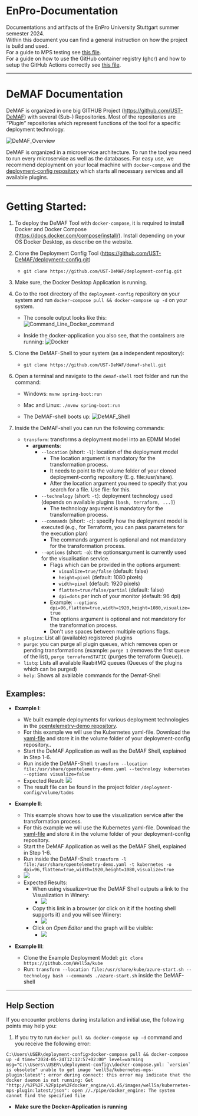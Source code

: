 # EnPro-Documentation
Documentations and artifacts of the EnPro University Stuttgart summer semester 2024.  
Within this document you can find a general instruction on how the project is build and used.  
For a guide to MPS testing see [this file](mps-testing/README.md).  
For a guide on how to use the GitHub container registry (ghcr) and how to setup the GitHub Actions correctly see [this file](ghcr/README.md).

---
# DeMAF Documentation

DeMAF is organized in one big GITHUB Project (https://github.com/UST-DeMAF) with several (Sub-) Repositories. 
Most of the repositories are *“Plugin”* repositories which represent functions of the tool for a specific deployment technology.

![DeMAF_Overview](resources/images/DeMAF_Overview_2.png)

DeMAF is organized in a microservice architecture. To run the tool you need to run every microservice as well as the databases. For easy use, we recommend deployment on your local machine with `docker-compose` and the [deployment-config repository](https://github.com/UST-DeMAF/deployment-config/tree/main) which starts all necessary services and all available plugins.

---

# Getting Started:
1. To deploy the DeMAF Tool with `docker-compose`, it is required to install Docker and Docker Compose (https://docs.docker.com/compose/install/). Install depending on your OS Docker Desktop, as describe on the website.

2. Clone the Deployment Config Tool (https://github.com/UST-DeMAF/deployment-config.git) 
    -	`git clone https://github.com/UST-DeMAF/deployment-config.git`

3. Make sure, the Docker Desktop Application is running.

4. Go to the root directory of the `deployment-config` repository on your system and run `docker-compose pull && docker-compose up -d` on your system.
    - The console output looks like this:
      ![Command_Line_Docker_command](resources/images/docker_compose_pull_docker_compose_compose.jpg)

    - Inside the docker-application you also see, that the containers are running:
      ![Docker](resources/images/docker_container.jpg)

5.	Clone the DeMAF-Shell to your system (as a independent repository):
    - `git clone https://github.com/UST-DeMAF/demaf-shell.git`

6.	Open a terminal and navigate to the `demaf-shell` root folder and run the command: 
    - Windows: `mvnw spring-boot:run`
    - Mac and Linux: `./mvnw spring-boot:run`

    - The DeMAF-shell boots up:
      ![DeMAF_Shell](resources/images/DeMAF_Shell.jpg)
 
7.	Inside the DeMAF-shell you can run the following commands:
    - `transform`: transforms a deployment model into an EDMM Model
      - **arguments**: 
        - `--location` (short: `-l`): location of the deployment model
            -  The location argument is mandatory for the transformation process.
            -  It needs to point to the volume folder of your cloned deployment-config repository (E.g. file:/usr/share).
            -  After the location argument you need to specify that you search for a file. Use file: for this.
        - `--technology` (short: `-t`): deployment technology used (depends on available plugins `[bash, terraform, ...]`)
            -  The technology argument is mandatory for the transformation process.
        - `--commands` (short: `-c`): specify how the deployment model is executed (e.g., for Terraform, you can pass parameters for the execution plan)
            - The commands argument is optional and not mandatory for the transformation process.
        - `--options` (short: `-o`):  the optionsargument is currently used for the visualisation service.
            - Flags which can be provided in the options argument:
              - `visualize=true/false` (default: false)
              - `height=pixel` (default: 1080 pixels)
              - `width=pixel` (default: 1920 pixels)
              - `flatten=true/false/partial` (default: false)
              - `dpi=dots` per inch of your monitor (default: 96 dpi)
            - Example: `--options dpi=96,flatten=true,width=1920,height=1080,visualize=true`
            - The options argument is optional and not mandatory for the transformation process.
            - Don't use spaces between multiple options flags.
    - `plugins`: List all (available) registered plugins
    - `purge`: you can purge all plugin queues, which removes open or pending transformations (example: `purge 1` (removes the first queue of the list), `purge terraformSTATIC` (purges the terraform Queue)).
    - `listq`: Lists all available RaabitMQ queues (Queues of the plugins which can be purged)
    - `help`: Shows all available commands for the Demaf-Shell
## Examples:
* **Example I**:
    * We built example deployments for various deployment technologies in the [opentelemetry-demo repository](https://github.com/UST-DeMAF/opentelemetry-demo/tree/main).
    * For this example we will use the Kubernetes yaml-file. Download the [yaml-file](https://github.com/UST-DeMAF/opentelemetry-demo/blob/main/kubernetes/opentelemetry-demo.yaml) and store it in the volume folder of your deployment-config repository..
    * Start the DeMAF Application as well as the DeMAF Shell, explained in Step 1-6.
    * Run inside the DeMAF-Shell: ```transform --location file:/usr/share/opentelemetry-demo.yaml --technology kubernetes --options visualize=false```
    * Expected Result:
      ![](resources/images/result_ex1.png)
    * The result file can be found in the project folder `/deployment-config/volume/tadms`
    
 * **Example II**:
     * This example shows how to use the visualization service after the transformation process.
     * For this example we will use the Kubernetes yaml-file. Download the [yaml-file](https://github.com/UST-DeMAF/opentelemetry-demo/blob/main/kubernetes/opentelemetry-demo.yaml) and store it in the volume folder of your deployment-config repository.
     * Start the DeMAF Application as well as the DeMAF Shell, explained in Step 1-6.
     * Run inside the DeMAF-Shell: ```transform -l file:/usr/share/opentelemetry-demo.yaml -t kubernetes -o dpi=96,flatten=true,width=1920,height=1080,visualize=true```
     * ![](resources/images/demaf_vis.png)
     * Expected Results:
        * When using visualize=true the DeMAF Shell outputs a link to the Visualization in Winery:
             * ![](resources/images/demaf_vis.png)
        * Copy this link in a browser (or click on it if the hosting shell supports it) and you will see Winery:
             * ![](resources/images/winery_open_editor.png)
        * Click on _Open Editor_ and the graph will be visible:
            * ![](resources/images/Winery_graph.png)

* **Example III**:
    * Clone the Example Deployment Model: `git clone https://github.com/Well5a/kube`
    * Run: ```transform --location file:/usr/share/kube/azure-start.sh --technology bash --commands ./azure-start.sh``` inside the DeMAF-shell
      
---
## Help Section
If you encounter problems during installation and initial use, the following points may help you:

1. If you try to run `docker pull && docker-compose up -d` command and you receive the following error:
  ```log
  C:\Users\USER\deployment-config>docker-compose pull && docker-compose up -d time="2024-05-24T12:12:57+02:00" level=warning msg="C:\\Users\\USER\\deployment-config\\docker-compose.yml: `version` is obsolete" unable to get image 'well5a/kubernetes-mps-plugin:latest': error during connect: this error may indicate that the docker daemon is not running: Get "http://%2F%2F.%2Fpipe%2Fdocker_engine/v1.45/images/well5a/kubernetes-mps-plugin:latest/json": open //./pipe/docker_engine: The system cannot find the specified file
  ```
  - **Make sure the Docker-Application is running**


